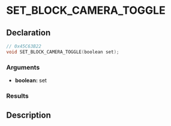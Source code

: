 # SET_BLOCK_CAMERA_TOGGLE

## Declaration
```cpp
// 0x45C63B22
void SET_BLOCK_CAMERA_TOGGLE(boolean set);
```

### Arguments
- **boolean:** set

### Results

## Description

